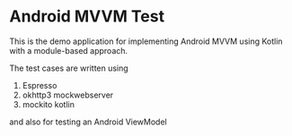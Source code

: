
# Android MVVM Test 

This is the demo application for implementing Android MVVM using Kotlin with a module-based approach.

The test cases are written using 

1. Espresso 
2. okhttp3 mockwebserver
3. mockito kotlin

and also for testing an Android ViewModel
